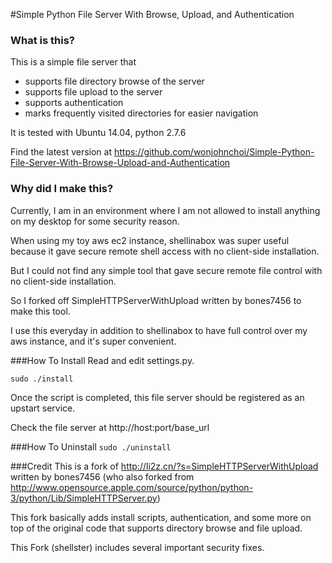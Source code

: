 #Simple Python File Server With Browse, Upload, and Authentication
### What is this?
This is a simple file server that
* supports file directory browse of the server
* supports file upload to the server
* supports authentication
* marks frequently visited directories for easier navigation

It is tested with Ubuntu 14.04, python 2.7.6

Find the latest version at https://github.com/wonjohnchoi/Simple-Python-File-Server-With-Browse-Upload-and-Authentication

### Why did I make this?
Currently, I am in an environment where I am not allowed to install anything on my desktop for some security reason.

When using my toy aws ec2 instance, shellinabox was super useful because it gave secure remote shell access with no client-side installation.

But I could not find any simple tool that gave secure remote file control with no client-side installation.

So I forked off SimpleHTTPServerWithUpload written by bones7456 to make this tool.

I use this everyday in addition to shellinabox to have full control over my aws instance, and it's super convenient.

###How To Install
Read and edit settings.py.

`sudo ./install`

Once the script is completed, this file server should be registered as an upstart service.

Check the file server at http://host:port/base_url

###How To Uninstall
`sudo ./uninstall`

###Credit
This is a fork of http://li2z.cn/?s=SimpleHTTPServerWithUpload written by bones7456 (who also forked from http://www.opensource.apple.com/source/python/python-3/python/Lib/SimpleHTTPServer.py)

This fork basically adds install scripts, authentication, and some more on top of the original code that supports directory browse and file upload.

This Fork (shellster) includes several important security fixes.
